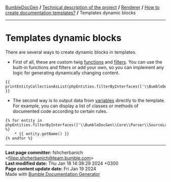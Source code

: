 [BumbleDocGen](../../../README.md) **/**
[Technical description of the project](../../readme.md) **/**
[Renderer](../readme.md) **/**
[How to create documentation templates?](readme.md) **/**
Templates dynamic blocks

---


# Templates dynamic blocks

There are several ways to create dynamic blocks in templates.

* First of all, these are custom twig <a href='/docs/tech/03_renderer/05_twigCustomFunctions.md'>functions</a> and <a href='/docs/tech/03_renderer/04_twigCustomFilters.md'>filters</a>.
You can use the built-in functions and filters or add your own, so you can implement any logic for generating dynamically changing content.

```twig
{{ printEntityCollectionAsList(phpEntities.filterByInterfaces(['\\BumbleDocGen\\Core\\Parser\\SourceLocator\\SourceLocatorInterface']).getOnlyInstantiable()) }}
```

* The second way is to output data from <a href='/docs/tech/03_renderer/01_howToCreateTemplates/templatesVariables.md'>variables</a> directly to the template. For example, you can display a list of classes or methods of documented code according to certain rules.

```twig
{% for entity in phpEntities.filterByInterfaces(['\\BumbleDocGen\\Core\\Parser\\SourceLocator\\SourceLocatorInterface']).getOnlyInstantiable() %}
    * {{ entity.getName() }}
{% endfor %}
```



---

**Last page committer:** fshcherbanich &lt;filipp.shcherbanich@team.bumble.com&gt;<br>**Last modified date:**   Thu Jan 18 14:38:29 2024 +0300<br>**Page content update date:** Fri Jan 19 2024<br>Made with [Bumble Documentation Generator](https://github.com/bumble-tech/bumble-doc-gen/blob/master/docs/README.md)